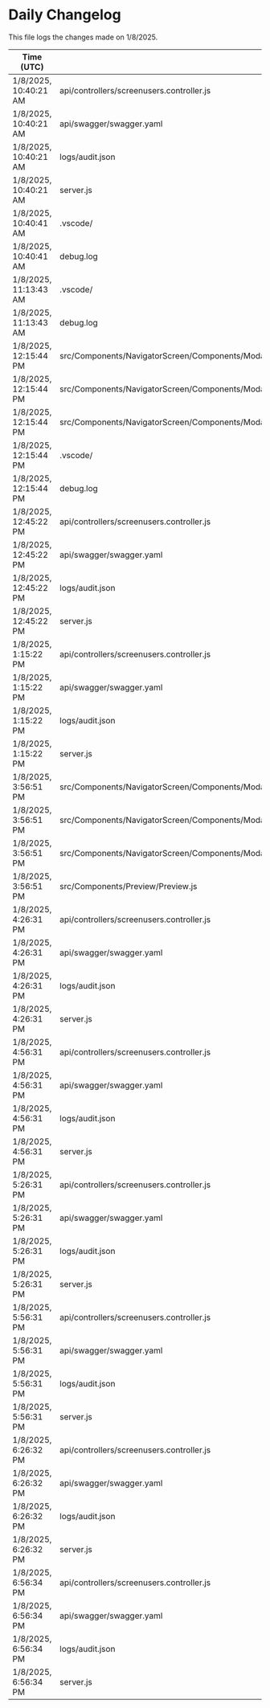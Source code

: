 # Daily Changelog

This file logs the changes made on 1/8/2025.

| Time (UTC)             | Files Modified                    | Changes (Addition/Deletion) |
|------------------------|-----------------------------------|-----------------------------|
| 1/8/2025, 10:40:21 AM | api/controllers/screenusers.controller.js | 4 Additions & 4 Deletions |
| 1/8/2025, 10:40:21 AM | api/swagger/swagger.yaml | 6 Additions & 6 Deletions |
| 1/8/2025, 10:40:21 AM | logs/audit.json | 10 Additions & 10 Deletions |
| 1/8/2025, 10:40:21 AM | server.js | 4 Additions & 4 Deletions |
| 1/8/2025, 10:40:41 AM | .vscode/ | 0 Additions & 0 Deletions|
| 1/8/2025, 10:40:41 AM | debug.log | 0 Additions & 0 Deletions|
| 1/8/2025, 11:13:43 AM | .vscode/ | 0 Additions & 0 Deletions|
| 1/8/2025, 11:13:43 AM | debug.log | 0 Additions & 0 Deletions|
| 1/8/2025, 12:15:44 PM | src/Components/NavigatorScreen/Components/Modal/ModalRight/Banquet/NewPreviewUI/NewPreviewLeftCustomisationData.js | 9 Additions & 6 Deletions|
| 1/8/2025, 12:15:44 PM | src/Components/NavigatorScreen/Components/Modal/ModalRight/Banquet/NewPreviewUI/NewPreviewLeftCustomisationList.js | 1 Additions & 0 Deletions|
| 1/8/2025, 12:15:44 PM | src/Components/NavigatorScreen/Components/Modal/ModalRight/BookModelRight.js | 2 Additions & 0 Deletions|
| 1/8/2025, 12:15:44 PM | .vscode/ | 0 Additions & 0 Deletions|
| 1/8/2025, 12:15:44 PM | debug.log | 0 Additions & 0 Deletions|
| 1/8/2025, 12:45:22 PM | api/controllers/screenusers.controller.js | 9 Additions & 9 Deletions|
| 1/8/2025, 12:45:22 PM | api/swagger/swagger.yaml | 20 Additions & 20 Deletions|
| 1/8/2025, 12:45:22 PM | logs/audit.json | 10 Additions & 10 Deletions|
| 1/8/2025, 12:45:22 PM | server.js | 4 Additions & 4 Deletions|
| 1/8/2025, 1:15:22 PM | api/controllers/screenusers.controller.js | 9 Additions & 9 Deletions|
| 1/8/2025, 1:15:22 PM | api/swagger/swagger.yaml | 20 Additions & 20 Deletions|
| 1/8/2025, 1:15:22 PM | logs/audit.json | 10 Additions & 10 Deletions|
| 1/8/2025, 1:15:22 PM | server.js | 4 Additions & 4 Deletions|
| 1/8/2025, 3:56:51 PM | src/Components/NavigatorScreen/Components/Modal/ModalRight/Banquet/NewPreviewUI/NewPreviewNewCard.js | 1 Additions & 0 Deletions|
| 1/8/2025, 3:56:51 PM | src/Components/NavigatorScreen/Components/Modal/ModalRight/BookModelRight.js | 2 Additions & 0 Deletions|
| 1/8/2025, 3:56:51 PM | src/Components/NavigatorScreen/Components/Modal/ModelLeft/LeftBody.js | 1 Additions & 0 Deletions|
| 1/8/2025, 3:56:51 PM | src/Components/Preview/Preview.js | 68 Additions & 59 Deletions|
| 1/8/2025, 4:26:31 PM | api/controllers/screenusers.controller.js | 4 Additions & 4 Deletions|
| 1/8/2025, 4:26:31 PM | api/swagger/swagger.yaml | 6 Additions & 6 Deletions|
| 1/8/2025, 4:26:31 PM | logs/audit.json | 10 Additions & 10 Deletions|
| 1/8/2025, 4:26:31 PM | server.js | 4 Additions & 4 Deletions|
| 1/8/2025, 4:56:31 PM | api/controllers/screenusers.controller.js | 4 Additions & 4 Deletions|
| 1/8/2025, 4:56:31 PM | api/swagger/swagger.yaml | 6 Additions & 6 Deletions|
| 1/8/2025, 4:56:31 PM | logs/audit.json | 10 Additions & 10 Deletions|
| 1/8/2025, 4:56:31 PM | server.js | 4 Additions & 4 Deletions|
| 1/8/2025, 5:26:31 PM | api/controllers/screenusers.controller.js | 4 Additions & 4 Deletions|
| 1/8/2025, 5:26:31 PM | api/swagger/swagger.yaml | 6 Additions & 6 Deletions|
| 1/8/2025, 5:26:31 PM | logs/audit.json | 10 Additions & 10 Deletions|
| 1/8/2025, 5:26:31 PM | server.js | 4 Additions & 4 Deletions|
| 1/8/2025, 5:56:31 PM | api/controllers/screenusers.controller.js | 4 Additions & 4 Deletions|
| 1/8/2025, 5:56:31 PM | api/swagger/swagger.yaml | 6 Additions & 6 Deletions|
| 1/8/2025, 5:56:31 PM | logs/audit.json | 10 Additions & 10 Deletions|
| 1/8/2025, 5:56:31 PM | server.js | 4 Additions & 4 Deletions|
| 1/8/2025, 6:26:32 PM | api/controllers/screenusers.controller.js | 4 Additions & 4 Deletions|
| 1/8/2025, 6:26:32 PM | api/swagger/swagger.yaml | 6 Additions & 6 Deletions|
| 1/8/2025, 6:26:32 PM | logs/audit.json | 10 Additions & 10 Deletions|
| 1/8/2025, 6:26:32 PM | server.js | 4 Additions & 4 Deletions|
| 1/8/2025, 6:56:34 PM | api/controllers/screenusers.controller.js | 4 Additions & 4 Deletions|
| 1/8/2025, 6:56:34 PM | api/swagger/swagger.yaml | 6 Additions & 6 Deletions|
| 1/8/2025, 6:56:34 PM | logs/audit.json | 10 Additions & 10 Deletions|
| 1/8/2025, 6:56:34 PM | server.js | 4 Additions & 4 Deletions|
